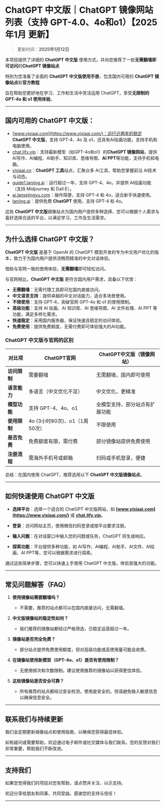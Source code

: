# ChatGPT 中文版｜ChatGPT 镜像网站列表（支持 GPT-4.0、4o和o1）【2025年1月 更新】

> 更新时间：**2025年1月12日**  

本项目提供了详细的 **ChatGPT 中文版** 使用方式，并向您推荐了一些**无需翻墙即可访问**的**ChatGPT 镜像站点**

特别为您准备了全面的 **ChatGPT 中文版使用手册**，包含国内可用的 **ChatGPT 镜像站点**和**官方教程**

旨在帮助您更好地在学习、工作和生活中灵活运用 ChatGPT，享受**无限制的 GPT-4o 和 o1 使用体验**。

---

## 国内可用的 ChatGPT 中文版：

- [www.yixiaai.com](https://www.yixiaai.com/)：运行近两年的稳定 **ChatGPT 中文版**，支持 GPT-4、4o 及 o1，还具有AI绘画功能，支持手机和电脑使用。
- [chat.lify.vip](https://chat.lify.vip/)：支持最新模型（如GPT-4o和o1）的**ChatGPT 镜像网站**，提供AI写作、AI编程、AI助手、知识库、思维导图、**AI PPT**等功能，支持手机和电脑。
- [yixiaai.cn](https://yixiaai.cn/)：**ChatGPT 工具**站点，汇聚众多 AI工具，帮助您掌握前沿 AI技术与动态。
- [guide1.lanjing.ai](https://guide1.lanjing.ai/)：运行超过一年，支持 GPT-4、4o，并提供 AI绘画功能（支持 Midjourney 和 Dall·E）。
- [ai.lansejingyu.com](https://ai.lansejingyu.com/)：操作简便，支持 GPT-4 和 4o，适合新手快速使用。
- [lanjing.ai](https://lanjing.ai/)：提供免费 **ChatGPT** 使用，支持 GPT-4 和 4o。

这些 **ChatGPT 中文版**镜像站点为国内用户提供多种选择，您可以根据个人需求与喜好选择合适的平台，以满足学习、工作及生活需求。

---

## 为什么选择 ChatGPT 中文版？

**ChatGPT 中文版** 是基于 OpenAI 的 ChatGPT 模型开发的专为中文用户优化的版本，致力于为国内用户提供流畅而精准的中文对话体验。

借助与官网一致的使用体验，**无需翻墙**即可轻松访问。

与官网相比，**ChatGPT 中文版** 更符合国内用户需求，具备以下优势：

- **无需翻墙**：无需代理工具即可在国内直接访问。
- **中文语言支持**：提供卓越的中文对话能力，适合多场景使用。
- **不限使用**：支持 GPT-4，突破官网 GPT-4o 和 o1 的使用限制。
- **高级功能**：支持 AI 绘画、AI 知识库、AI 思维导图、AI 文件处理、AI PPT 等功能，满足多样化需求。
- **快速稳定**：采用国内服务器，保证快速且稳定的访问体验。
- **免费使用**：提供免费额度，无需付费即可体验强大的AI功能。

### ChatGPT 中文版与官网的区别

| 对比项 | ChatGPT官网 | ChatGPT中文版（镜像网站）|
|-------- |-------- |-------- |
| **访问限制** | 需要翻墙 | 无需翻墙，国内即可使用 |
| **语言能力** | 多语言（中文优化不足） | 中文优化，更精准 |
| **模型功能** | 支持 GPT-4、4o、o1 | 全模型支持，部分站点有扩展功能 |
| **使用限制** | 4o (3小时80次)、o1（1周50次） | 不限使用 |
| **是否免费** | 免费额度有限，需付费 | 部分镜像站提供免费使用 |
| **注册流程** | 需海外手机号或邮箱 | 扫码或手机登录，便捷 |

总结：在国内使用 ChatGPT，推荐选用以下 **ChatGPT 中文版镜像站点**。

---

## 如何快速使用 ChatGPT 中文版

- **选择平台**：选择一个适合的 ChatGPT 中文版网站，如 **[www.yixiaai.com](https://www.yixiaai.com/)** 或 **[chat.lify.vip](https://chat.lify.vip/)**。

- **登录**：访问网站主页，使用微信扫码登录或按平台要求注册。

- **输入问题**：在对话窗口中输入您的问题或任务，ChatGPT 将生成响应。

- **探索功能**：平台提供多种功能，如 AI写作、AI编程、AI助手、AI文件、AI绘画、AI PPT等，您可以根据需求进行探索。

通过这些简单步骤，您可以快速上手使用 ChatGPT 中文版，体验其强大的功能。

---

## 常见问题解答（FAQ）

1. **使用镜像站需要翻墙吗？**
   - 不需要，推荐的站点都可以在国内直接访问，无需翻墙。

2. **中文版镜像站的稳定性如何？**
   - 我们推荐的镜像站都经过严格筛选，已稳定运营超过一年。

3. **镜像站是否完全免费？**
   - 部分站点提供免费使用额度，但对高级功能或高使用量可能会收费。

4. **在镜像站使用新模型（GPT-4o、o1）是否有使用限制？**
   - 无使用频次和次数限制。建议使用推荐的镜像站以获得更佳体验。

5. **这些镜像站是否安全可靠？**
   - 所有推荐的站点都经过安全检测，使用是安全的。但请避免输入敏感信息以确保信息安全。

---

## 联系我们与持续更新

我们会定期更新镜像站点和使用指南，以确保您获得最佳体验。

如有疑问或需要帮助，欢迎通过电子邮件或社交媒体与我们联系。您的反馈对我们非常重要，帮助我们不断改进。

---

## 支持我们

如果您觉得我们的项目对您有帮助，请点赞并关注，以示支持。

欢迎分享给朋友和同事，共同受益。感谢您的支持与信任！

---
